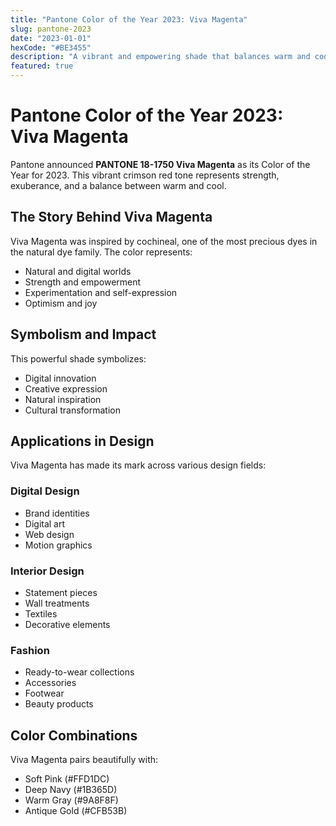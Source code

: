 ```yaml
---
title: "Pantone Color of the Year 2023: Viva Magenta"
slug: pantone-2023
date: "2023-01-01"
hexCode: "#BE3455"
description: "A vibrant and empowering shade that balances warm and cool tones, representing strength and exuberance in the digital age."
featured: true
---
```


# Pantone Color of the Year 2023: Viva Magenta

Pantone announced **PANTONE 18-1750 Viva Magenta** as its Color of the Year for 2023. This vibrant crimson red tone represents strength, exuberance, and a balance between warm and cool.

## The Story Behind Viva Magenta

Viva Magenta was inspired by cochineal, one of the most precious dyes in the natural dye family. The color represents:

- Natural and digital worlds
- Strength and empowerment
- Experimentation and self-expression
- Optimism and joy

## Symbolism and Impact

This powerful shade symbolizes:
- Digital innovation
- Creative expression
- Natural inspiration
- Cultural transformation

## Applications in Design

Viva Magenta has made its mark across various design fields:

### Digital Design
- Brand identities
- Digital art
- Web design
- Motion graphics

### Interior Design
- Statement pieces
- Wall treatments
- Textiles
- Decorative elements

### Fashion
- Ready-to-wear collections
- Accessories
- Footwear
- Beauty products

## Color Combinations

Viva Magenta pairs beautifully with:

- Soft Pink (#FFD1DC)
- Deep Navy (#1B365D)
- Warm Gray (#9A8F8F)
- Antique Gold (#CFB53B)
